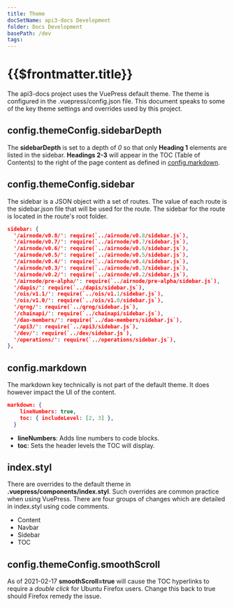 ```yaml
---
title: Theme
docSetName: api3-docs Development
folder: Docs Development
basePath: /dev
tags:
---
```


# {{$frontmatter.title}}

<TocHeader />
<TOC class="table-of-contents" :include-level="[2,3]" />

The api3-docs project uses the VuePress default theme. The theme is configured
in the .vuepress/config.json file. This document speaks to some of the key theme
settings and overrides used by this project.

## config.themeConfig.sidebarDepth

The **sidebarDepth** is set to a depth of _0_ so that only **Heading 1**
elements are listed in the sidebar. **Headings 2-3** will appear in the TOC
(Table of Contents) to the right of the page content as defined in
[config.markdown](./theme.md#config-markdown).

## config.themeConfig.sidebar

The sidebar is a JSON object with a set of routes. The value of each route is
the sidebar.json file that will be used for the route. The sidebar for the route
is located in the route's root folder.

```json
sidebar: {
  '/airnode/v0.8/': require(`../airnode/v0.8/sidebar.js`),
  '/airnode/v0.7/': require(`../airnode/v0.7/sidebar.js`),
  '/airnode/v0.6/': require(`../airnode/v0.6/sidebar.js`),
  '/airnode/v0.5/': require(`../airnode/v0.5/sidebar.js`),
  '/airnode/v0.4/': require(`../airnode/v0.4/sidebar.js`),
  '/airnode/v0.3/': require(`../airnode/v0.3/sidebar.js`),
  '/airnode/v0.2/': require(`../airnode/v0.2/sidebar.js`),
  '/airnode/pre-alpha/': require(`../airnode/pre-alpha/sidebar.js`),
  '/dapis/': require(`../dapis/sidebar.js`),
  '/ois/v1.1/': require(`../ois/v1.1/sidebar.js`),
  '/ois/v1.0/': require(`../ois/v1.0/sidebar.js`),
  '/qrng/': require(`../qrng/sidebar.js`),
  '/chainapi/': require(`../chainapi/sidebar.js`),
  '/dao-members/': require(`../dao-members/sidebar.js`),
  '/api3/': require(`../api3/sidebar.js`),
  '/dev/': require(`../dev/sidebar.js`),
  '/operations/': require(`../operations/sidebar.js`),
},
```

## config.markdown

The markdown key technically is not part of the default theme. It does however
impact the UI of the content.

```json
markdown: {
    lineNumbers: true,
    toc: { includeLevel: [2, 3] },
  }
```

- **lineNumbers**: Adds line numbers to code blocks.
- **toc**: Sets the header levels the TOC will display.

## index.styl

There are overrides to the default theme in **.vuepress/components/index.styl**.
Such overrides are common practice when using VuePress. There are four groups of
changes which are detailed in index.styl using code comments.

- Content
- Navbar
- Sidebar
- TOC

## config.themeConfig.smoothScroll

As of 2021-02-17 **smoothScroll=true** will cause the TOC hyperlinks to require
a _double click_ for Ubuntu Firefox users. Change this back to true should
Firefox remedy the issue.

